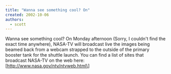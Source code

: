 ```yaml
---
title: "Wanna see something cool? On"
created: 2002-10-06
authors: 
  - scott
---
```


Wanna see something cool? On Monday afternoon (Sorry, I couldn't find the exact time anywhere), NASA-TV will broadcast live the images being beamed back from a webcam strapped to the outside of the primary booster tank for the shuttle launch. You can find a list of sites that broadcast NASA-TV on the web here:  
\[http://www.nasa.gov/ntv/ntvweb.html\]
